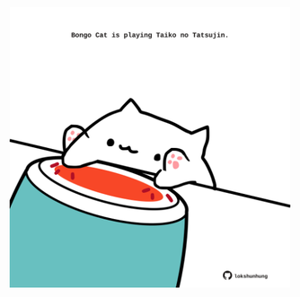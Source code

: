 <!-- built at 11/03/2023, 18:00:46 UTC -->
<p align="center">
  <img width="500" height="500" src="./ReadmeImage.svg">
</p>
